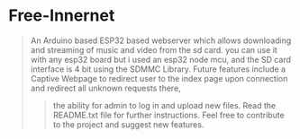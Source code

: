 # Free-Innernet
> An Arduino based ESP32 based webserver which allows downloading and streaming of music and video from the sd card.
> you can use it with any esp32 board but i used an esp32 node mcu, and the SD card interface is 4 bit using the SDMMC Library.
> Future features include a Captive Webpage to redirect user to the index page upon connection and redirect all unknown requests there,
>> the ability for admin to log in and upload new files.
>> Read the README.txt file for further instructions.
> Feel free to contribute to the project and suggest new features.

